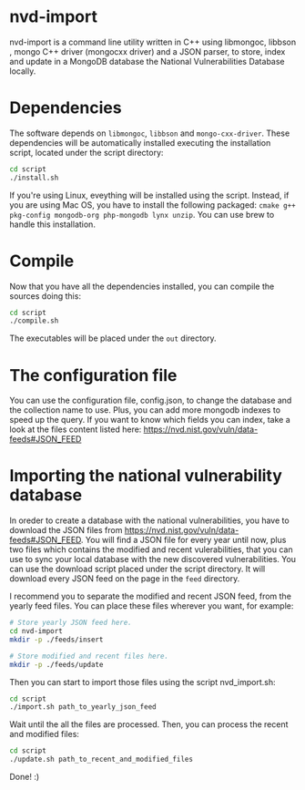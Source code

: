 # nvd-import
nvd-import is a command line utility written in C++ using libmongoc, libbson , mongo C++ driver (mongocxx driver) and a 
JSON parser, to store, index and update in a MongoDB database the National Vulnerabilities Database locally.

# Dependencies
The software depends on ```libmongoc```, ```libbson``` and ```mongo-cxx-driver```. These dependencies will be automatically installed
executing the installation script, located under the script directory:

```bash
cd script
./install.sh
```

If you're using Linux, eveything will be installed using the script. Instead, if you are using Mac OS, 
you have to install the following packaged: ```cmake g++ pkg-config mongodb-org php-mongodb lynx unzip```. 
You can use brew to handle this installation.

# Compile
Now that you have all the dependencies installed, you can compile the sources doing this:

```bash
cd script
./compile.sh
```

The executables will be placed under the ```out``` directory.

# The configuration file

You can use the configuration file, config.json, to change the database and the collection name to use. Plus, you can add more mongodb indexes to speed up the query. If you want to know which fields you can index, take a look at the files content listed here: https://nvd.nist.gov/vuln/data-feeds#JSON_FEED

# Importing the national vulnerability database
In oreder to create a database with the national vulnerabilities, you have to download the JSON files from 
https://nvd.nist.gov/vuln/data-feeds#JSON_FEED. You will find a JSON file for every year until now, plus two
files which contains the modified and recent vulerabilities, that you can use to sync your local database with 
the new discovered vulnerabilities. You can use the download script placed under the script directory. It will
download every JSON feed on the page in the ```feed``` directory.

I recommend you to separate the modified and recent JSON feed, from the yearly feed files.
You can place these files wherever you want, for example:

```bash
# Store yearly JSON feed here.
cd nvd-import
mkdir -p ./feeds/insert

# Store modified and recent files here.
mkdir -p ./feeds/update
```

Then you can start to import those files using the script nvd_import.sh:

```bash
cd script
./import.sh path_to_yearly_json_feed
```

Wait until the all the files are processed. Then, you can process the recent and modified files:

```bash
cd script
./update.sh path_to_recent_and_modified_files
```

Done! :)


